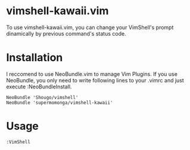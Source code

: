 # vimshell-kawaii.vim

To use vimshell-kawaii.vim, you can change your VimShell's prompt dinamically by previous command's status code.


# Installation

I reccomend to use NeoBundle.vim to manage Vim Plugins.
If you use NeoBundle, you only need to write following lines to your .vimrc and just execute :NeoBundleInstall.

    NeoBundle 'Shougo/vimshell'
    NeoBundle 'supermomonga/vimshell-kawaii'

# Usage

    :VimShell
